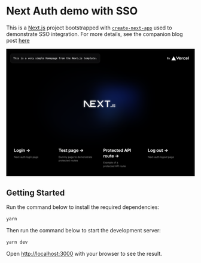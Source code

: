 # Next Auth demo with SSO

This is a [Next.js](https://nextjs.org/) project bootstrapped with [`create-next-app`](https://github.com/vercel/next.js/tree/canary/packages/create-next-app) used to demonstrate SSO integration. For more details, see the companion blog post [here](https://amin-nejad.com/posts/vercel-sso-nextjs-app-router/)

![Homepage](homepage.png?raw=true)


## Getting Started

Run the command below to install the required dependencies:

```bash
yarn
```

Then run the command below to start the development server:

```bash
yarn dev
```

Open [http://localhost:3000](http://localhost:3000) with your browser to see the result.
